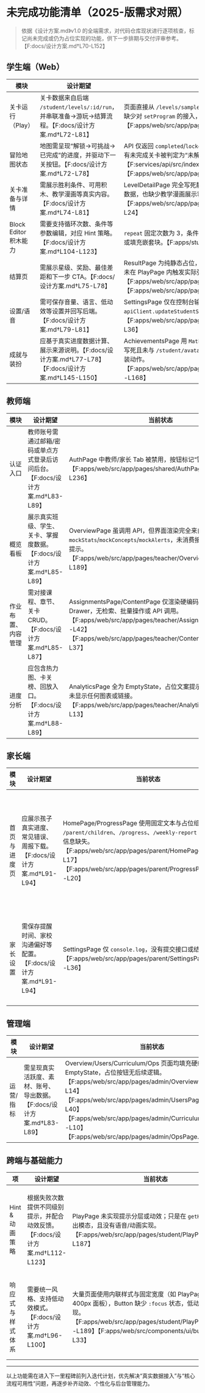 # 未完成功能清单（2025-版需求对照）

> 依据《设计方案.md》v1.0 的全端需求，对代码仓库现状进行逐项核查，标记尚未完成或仍为占位实现的功能，供下一步排期与交付评审参考。【F:docs/设计方案.md†L70-L152】

## 学生端（Web）

| 模块 | 设计期望 | 当前状态 | 影响与建议 |
| --- | --- | --- | --- |
| 关卡运行（Play） | 关卡数据来自后端 `/student/levels/:id/run`，并串联准备→游玩→结算流程。【F:docs/设计方案.md†L72-L81】 | 页面直接从 `/levels/sample-1.json` 读取本地示例，未调用真实 API；缺少对 `setProgram` 的接入，导致页面无法加载或与后端数据脱节。【F:apps/web/src/app/pages/student/PlayPage.tsx†L54-L112】 | 需要替换为调用 `apiClient.getStudentMap`/`getLevelPrep` 返回的真实关卡对象，并处理 404/锁定态，确保首关与后续关卡可联调。 |
| 冒险地图状态 | 地图需呈现“解锁→可挑战→已完成”的进度，并驱动下一关按钮。【F:docs/设计方案.md†L72-L78】 | API 仅返回 `completed`/`locked`；前端仍以 `unlocked` 状态过滤，导致所有未完成关卡被判定为“未解锁”。【F:services/api/src/index.ts†L384-L423】【F:apps/web/src/app/pages/student/LevelsPage.tsx†L12-L114】 | 后端需计算下一关的可挑战状态（或前端本地推导）；前端过滤条件与状态枚举需同步修正。 |
| 关卡准备与详情 | 需展示胜利条件、可用积木、教学漫画等真实内容。【F:docs/设计方案.md†L74-L81】 | LevelDetailPage 完全写死静态文案，没有消费 `getLevelPrep` 返回的数据，也缺少教学漫画展示容器。【F:apps/web/src/app/pages/student/LevelDetailPage.tsx†L9-L24】 | 将准备页改为调用接口并渲染 `victoryCondition`、`allowedBlocks`、`comic` 字段；补充骨架状态与错误处理。 |
| Block Editor 积木能力 | 需要支持循环次数、条件等参数编辑，对应 Hint 策略。【F:docs/设计方案.md†L104-L123】 | `repeat` 固定次数为 3，条件积木同样硬编码，缺少 UI 让学生调整指令或填充嵌套块。【F:apps/student/src/BlockEditor.tsx†L52-L139】 | 设计参数编辑面板，或引入可配置弹窗，至少允许循环次数/条件下拉选择。 |
| 结算页 | 需展示星级、奖励、最佳差距和下一步 CTA。【F:docs/设计方案.md†L75-L78】 | ResultPage 为纯静态占位，未与 `completeLevel` 结果或奖励挂钩，也未在 PlayPage 内触发实际弹窗逻辑。【F:apps/web/src/app/pages/student/ResultPage.tsx†L1-L22】【F:apps/web/src/app/pages/student/PlayPage.tsx†L100-L117】 | 将结算逻辑整合进 PlayPage（或单独路由）并渲染 `simulationResult` 返回值；调用 `/student/levels/:id/complete` 后根据响应展示奖励。 |
| 设置/语音 | 需可保存音量、语言、低动效等设置并回写后端。【F:docs/设计方案.md†L79-L81】 | SettingsPage 仅在控制台输出，缺少与 `apiClient.updateStudentSettings` 的交互以及成功/失败反馈。【F:apps/web/src/app/pages/student/SettingsPage.tsx†L30-L36】 | 使用 `useAppStore`/React Query 提交设置，增加保存中/保存成功提示与错误处理。 |
| 成就与装扮 | 应基于真实进度数据计算、展示来源说明。【F:docs/设计方案.md†L77-L78】【F:docs/设计方案.md†L145-L150】 | AchievementsPage 用 `Math.random()` 伪造连续天数，装扮/成就条件写死且未与 `/student/avatar`、`/compendium` 等接口同步；缺少获取/换装动作。【F:apps/web/src/app/pages/student/AchievementsPage.tsx†L68-L168】 | 改为读取 `studentProfile` 与奖励配置；实现装扮切换/图鉴解锁 API；展示真实来源文案。 |

## 教师端

| 模块 | 设计期望 | 当前状态 | 影响与建议 |
| --- | --- | --- | --- |
| 认证入口 | 教师账号需通过邮箱/密码或单点方式登录后访问后台。【F:docs/设计方案.md†L83-L89】 | AuthPage 中教师/家长 Tab 被禁用，按钮标记“暂未开放”。【F:apps/web/src/app/pages/shared/AuthPage.tsx†L170-L236】 | 需实现教师/家长登录流程（API 或临时模拟），并在路由守卫中根据角色分流。 |
| 概览看板 | 展示真实班级、学生、关卡、掌握度数据。【F:docs/设计方案.md†L85-L89】 | OverviewPage 虽调用 API，但界面渲染完全来自 `mockStats`/`mockConcepts`/`mockAlerts`，未消费接口响应值；无错误提示。【F:apps/web/src/app/pages/teacher/OverviewPage.tsx†L35-L189】 | 替换 mock 为接口返回的真实结构，若暂无数据需优雅降级；补充加载/错误状态。 |
| 作业布置、内容管理 | 需对接课程、章节、关卡 CRUD。【F:docs/设计方案.md†L85-L87】 | AssignmentsPage/ContentPage 仅渲染硬编码数组和占位 Drawer，无检索、批量操作或 API 调用。【F:apps/web/src/app/pages/teacher/AssignmentsPage.tsx†L8-L42】【F:apps/web/src/app/pages/teacher/ContentPage.tsx†L8-L37】 | 建立与 `/api/teacher/courses*`、`/chapters`、`/levels` 的数据流，提供增删改查与抽屉详情。 |
| 进度分析 | 应包含热力图、卡关榜、回放入口。【F:docs/设计方案.md†L88-L89】 | AnalyticsPage 全为 EmptyState，占位文案提示“等待数据接入”，未显示任何图表或链接。【F:apps/web/src/app/pages/teacher/AnalyticsPage.tsx†L1-L13】 | 接入 `/teacher/analytics/*` 接口，渲染统计卡片和图表，可嵌入回放跳转。 |

## 家长端

| 模块 | 设计期望 | 当前状态 | 影响与建议 |
| --- | --- | --- | --- |
| 首页与进度页 | 应展示孩子真实进度、常见错误、周报下载。【F:docs/设计方案.md†L91-L94】 | HomePage/ProgressPage 使用固定文本与占位组件，未连接 `/parent/children`、`/progress`、`/weekly-report`；错题集等信息缺失。【F:apps/web/src/app/pages/parent/HomePage.tsx†L5-L17】【F:apps/web/src/app/pages/parent/ProgressPage.tsx†L9-L20】 | 调用相关 API，加入子女选择器、下载按钮与错题列表；提供无数据的空状态。 |
| 家长设置 | 需保存提醒时间、家校沟通偏好等配置。【F:docs/设计方案.md†L91-L94】 | SettingsPage 仅 `console.log`，没有提交接口或结果提示。【F:apps/web/src/app/pages/parent/SettingsPage.tsx†L11-L36】 | 建议引入表单验证、提交状态与成功 Toast，同时对接后端存储。 |

## 管理端

| 模块 | 设计期望 | 当前状态 | 影响与建议 |
| --- | --- | --- | --- |
| 运营/指标 | 需呈现真实活跃度、素材、账号、导出数据。【F:docs/设计方案.md†L83-L89】 | Overview/Users/Curriculum/Ops 页面均填充硬编码数组或 EmptyState，占位按钮无后续逻辑。【F:apps/web/src/app/pages/admin/OverviewPage.tsx†L1-L14】【F:apps/web/src/app/pages/admin/UsersPage.tsx†L8-L40】【F:apps/web/src/app/pages/admin/CurriculumPage.tsx†L5-L10】【F:apps/web/src/app/pages/admin/OpsPage.tsx†L6-L23】 | 与 `/api/admin/*`、`/api/teacher/works` 等接口对接，补齐增删改查和导出下载；在无权限或无数据时给出反馈。 |

## 跨端与基础能力

| 项 | 设计期望 | 当前状态 | 建议 |
| --- | --- | --- | --- |
| Hint & 动画策略 | 根据失败次数提供不同级别提示，并配合动效反馈。【F:docs/设计方案.md†L112-L123】 | PlayPage 未实现提示分层或动效；只是在 `getHint` 后简单弹出模态，且没有语音/动画实现。【F:apps/web/src/app/pages/student/PlayPage.tsx†L95-L187】 | 结合 `computeHint` 结果区分提示类型，加入高亮与语音占位；引入 Lottie/Pixi 等动效方案。 |
| 响应式与样式体系 | 需要统一风格、支持低动效模式。【F:docs/设计方案.md†L96-L100】 | 大量页面使用内联样式与固定宽度（如 PlayPage 右侧 400px 面板），Button 缺少 `:focus` 状态，低动效模式未实现。【F:apps/web/src/app/pages/student/PlayPage.tsx†L180-L189】【F:apps/web/src/components/ui/button.css†L1-L33】 | 引入设计系统（CSS 变量/Theme Provider），补充焦点样式与媒体查询；在设置页调节低动效模式。 |

---

以上功能需在进入下一里程碑前列入迭代计划，优先解决“真实数据接入”与“核心流程可用性”问题，再逐步补齐动效、个性化与后台管理能力。
